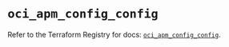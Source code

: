 # `oci_apm_config_config`

Refer to the Terraform Registry for docs: [`oci_apm_config_config`](https://registry.terraform.io/providers/hashicorp/oci/7.19.0/docs/resources/apm_config_config).
